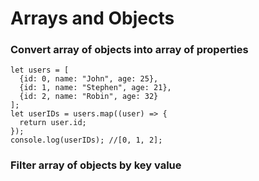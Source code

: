 # Arrays and Objects

### Convert array of objects into array of properties
```
let users = [
  {id: 0, name: "John", age: 25},
  {id: 1, name: "Stephen", age: 21},
  {id: 2, name: "Robin", age: 32}
];
let userIDs = users.map((user) => {
  return user.id;
});
console.log(userIDs); //[0, 1, 2];
```

### Filter array of objects by key value
